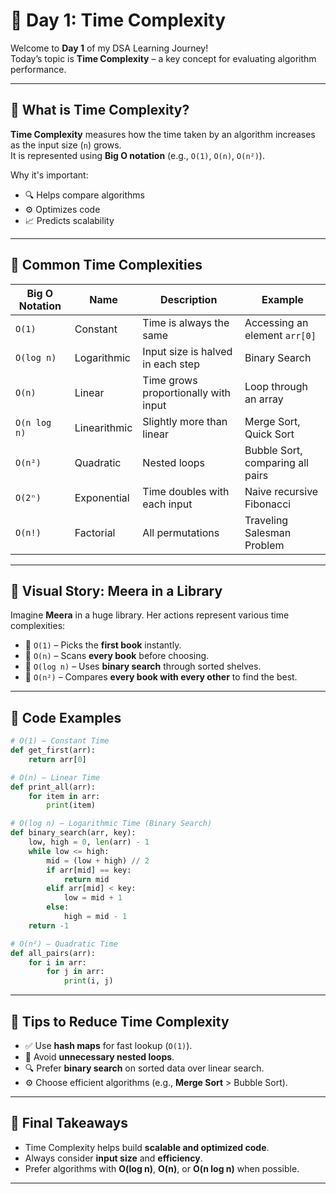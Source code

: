 
# 📘 Day 1: Time Complexity

Welcome to **Day 1** of my DSA Learning Journey!  
Today’s topic is **Time Complexity** – a key concept for evaluating algorithm performance.

---

## 🧠 What is Time Complexity?

**Time Complexity** measures how the time taken by an algorithm increases as the input size (`n`) grows.  
It is represented using **Big O notation** (e.g., `O(1)`, `O(n)`, `O(n²)`).

Why it's important:
- 🔍 Helps compare algorithms
- ⚙️ Optimizes code
- 📈 Predicts scalability

---

## 🧮 Common Time Complexities

| Big O Notation | Name         | Description                                    | Example                           |
|----------------|--------------|------------------------------------------------|-----------------------------------|
| `O(1)`         | Constant     | Time is always the same                        | Accessing an element `arr[0]`     |
| `O(log n)`     | Logarithmic  | Input size is halved in each step              | Binary Search                     |
| `O(n)`         | Linear       | Time grows proportionally with input           | Loop through an array             |
| `O(n log n)`   | Linearithmic | Slightly more than linear                      | Merge Sort, Quick Sort            |
| `O(n²)`        | Quadratic    | Nested loops                                   | Bubble Sort, comparing all pairs  |
| `O(2ⁿ)`        | Exponential  | Time doubles with each input                   | Naive recursive Fibonacci         |
| `O(n!)`        | Factorial    | All permutations                               | Traveling Salesman Problem        |

---

## 📖 Visual Story: Meera in a Library

Imagine **Meera** in a huge library. Her actions represent various time complexities:

- 📗 `O(1)` – Picks the **first book** instantly.
- 📘 `O(n)` – Scans **every book** before choosing.
- 📕 `O(log n)` – Uses **binary search** through sorted shelves.
- 📙 `O(n²)` – Compares **every book with every other** to find the best.

---

## 🧪 Code Examples

```python
# O(1) – Constant Time
def get_first(arr):
    return arr[0]

# O(n) – Linear Time
def print_all(arr):
    for item in arr:
        print(item)

# O(log n) – Logarithmic Time (Binary Search)
def binary_search(arr, key):
    low, high = 0, len(arr) - 1
    while low <= high:
        mid = (low + high) // 2
        if arr[mid] == key:
            return mid
        elif arr[mid] < key:
            low = mid + 1
        else:
            high = mid - 1
    return -1

# O(n²) – Quadratic Time
def all_pairs(arr):
    for i in arr:
        for j in arr:
            print(i, j)
````

---

## 🧩 Tips to Reduce Time Complexity

* ✅ Use **hash maps** for fast lookup (`O(1)`).
* 🔁 Avoid **unnecessary nested loops**.
* 🔍 Prefer **binary search** on sorted data over linear search.
* ⚙️ Choose efficient algorithms (e.g., **Merge Sort** > Bubble Sort).

---

## 🧠 Final Takeaways

* Time Complexity helps build **scalable and optimized code**.
* Always consider **input size** and **efficiency**.
* Prefer algorithms with **O(log n)**, **O(n)**, or **O(n log n)** when possible.

---